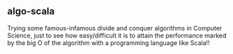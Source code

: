 ## algo-scala
Trying some famous-infamous divide and conquer algorithms in Computer Science, just to see how easy/difficult it is to attain the performance marked by the big O of the algorithm with a programming language like Scala!!

